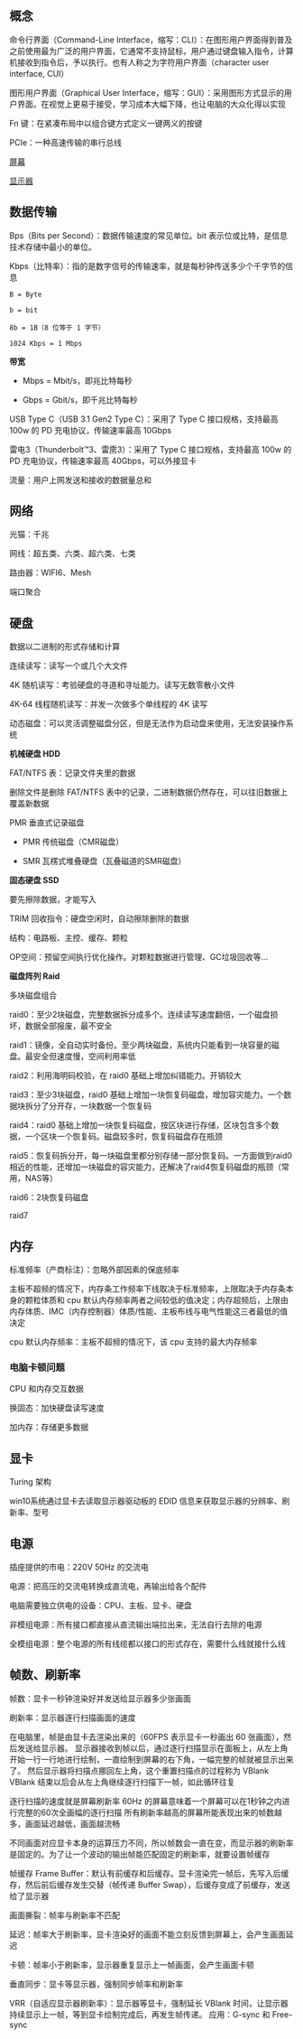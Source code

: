 
## 概念

命令行界面（Command-Line Interface，缩写：CLI）：在图形用户界面得到普及之前使用最为广泛的用户界面，它通常不支持鼠标，用户通过键盘输入指令，计算机接收到指令后，予以执行。也有人称之为字符用户界面（character user interface, CUI）

图形用户界面（Graphical User Interface，缩写：GUI）：采用图形方式显示的用户界面。在视觉上更易于接受，学习成本大幅下降，也让电脑的大众化得以实现

Fn 键：在紧凑布局中以组合键方式定义一键两义的按键

PCIe：一种高速传输的串行总线

[屏幕](https://github.com/xin113726/computer/issues/1)

[显示器](https://github.com/xin113726/computer/issues/2)

## 数据传输

Bps（Bits per Second）：数据传输速度的常见单位。bit 表示位或比特，是信息技术存储中最小的单位。

Kbps（比特率）：指的是数字信号的传输速率，就是每秒钟传送多少个千字节的信息

```
B = Byte

b = bit

8b = 1B（8 位等于 1 字节）

1024 Kbps = 1 Mbps
```

**带宽**

- Mbps = Mbit/s，即兆比特每秒

- Gbps = Gbit/s，即千兆比特每秒

USB Type C（USB 3.1 Gen2 Type C）：采用了 Type C 接口规格，支持最高 100w 的 PD 充电协议，传输速率最高 10Gbps

雷电3（Thunderbolt™3、雷雳3）：采用了 Type C 接口规格，支持最高 100w 的 PD 充电协议，传输速率最高 40Gbps，可以外接显卡

流量：用户上网发送和接收的数据量总和

## 网络

光猫：千兆

网线：超五类、六类、超六类、七类

路由器：WIFI6、Mesh

端口聚合

## 硬盘

数据以二进制的形式存储和计算

连续读写：读写一个或几个大文件

4K 随机读写：考验硬盘的寻道和寻址能力。读写无数零散小文件

4K-64 线程随机读写：并发一次做多个单线程的 4K 读写

动态磁盘：可以灵活调整磁盘分区，但是无法作为启动盘来使用，无法安装操作系统

**机械硬盘 HDD**

FAT/NTFS 表：记录文件夹里的数据

删除文件是删除 FAT/NTFS 表中的记录，二进制数据仍然存在，可以往旧数据上覆盖新数据

PMR 垂直式记录磁盘

- PMR 传统磁盘（CMR磁盘）

- SMR 瓦楞式堆叠硬盘（瓦叠磁道的SMR磁盘）

**固态硬盘 SSD**

要先擦除数据，才能写入

TRIM 回收指令：硬盘空闲时，自动擦除删除的数据

结构：电路板、主控、缓存、颗粒

OP空间：预留空间执行优化操作。对颗粒数据进行管理、GC垃圾回收等...

**磁盘阵列 Raid**

多块磁盘组合

raid0：至少2块磁盘，完整数据拆分成多个。连续读写速度翻倍，一个磁盘损坏，数据全部报废，最不安全

raid1：镜像，全自动实时备份。至少两块磁盘，系统内只能看到一块容量的磁盘。最安全但速度慢，空间利用率低

raid2：利用海明码校验，在 raid0 基础上增加纠错能力。开销较大

raid3：至少3块磁盘，raid0 基础上增加一块恢复码磁盘，增加容灾能力。一个数据块拆分了分开存，一块数据一个恢复码

raid4：raid0 基础上增加一块恢复码磁盘，按区块进行存储，区块包含多个数据，一个区块一个恢复码。磁盘较多时，恢复码磁盘存在瓶颈

raid5：恢复码拆分开，每一块磁盘里都分别存储一部分恢复码。一方面做到raid0相近的性能，还增加一块磁盘的容灾能力，还解决了raid4恢复码磁盘的瓶颈（常用，NAS等）

raid6：2块恢复码磁盘

raid7

## 内存

标准频率（产商标注）：忽略外部因素的保底频率

主板不超频的情况下，内存条工作频率下线取决于标准频率，上限取决于内存条本身的颗粒体质和 cpu 默认内存频率两者之间较低的值决定；内存超频后，上限由内存体质、IMC（内存控制器）体质/性能、主板布线与电气性能这三者最低的值决定

cpu 默认内存频率：主板不超频的情况下，该 cpu 支持的最大内存频率

### 电脑卡顿问题

CPU 和内存交互数据

换固态：加快硬盘读写速度

加内存：存储更多数据

## 显卡

Turing 架构

win10系统通过显卡去读取显示器驱动板的 EDID 信息来获取显示器的分辨率、刷新率、型号

## 电源

插座提供的市电：220V 50Hz 的交流电

电源：把高压的交流电转换成直流电，再输出给各个配件

电脑需要独立供电的设备：CPU、主板、显卡、硬盘

非模组电源：所有接口都直接从直流输出端拉出来，无法自行去除的电源

全模组电源：整个电源的所有线缆都以接口的形式存在，需要什么线就接什么线

## 帧数、刷新率

帧数：显卡一秒钟渲染好并发送给显示器多少张画面

刷新率：显示器逐行扫描画面的速度

在电脑里，帧是由显卡去渲染出来的（60FPS 表示显卡一秒画出 60 张画面），然后发送给显示器。
显示器接收到帧以后，通过逐行扫描显示在面板上，从左上角开始一行一行地进行绘制，一直绘制到屏幕的右下角，一幅完整的帧就被显示出来了。
然后显示器将扫描点挪回左上角，这个重置扫描点的过程称为 VBlank
VBlank 结束以后会从左上角继续逐行扫描下一帧，如此循环往复

逐行扫描的速度就是屏幕刷新率
60Hz 的屏幕意味着一个屏幕可以在1秒钟之内进行完整的60次全画幅的逐行扫描
所有刷新率越高的屏幕所能表现出来的帧数越多，画面延迟越低，画面越流畅

不同画面对应显卡本身的运算压力不同，所以帧数会一直在变，而显示器的刷新率是固定的。为了让一个波动的输出帧能匹配固定的刷新率，就要设置帧缓存

帧缓存 Frame Buffer：默认有前缓存和后缓存。显卡渲染完一帧后，先写入后缓存，然后前后缓存发生交替（帧传递 Buffer Swap），后缓存变成了前缓存，发送给了显示器

画面撕裂：帧率与刷新率不匹配

延迟：帧率大于刷新率，显卡渲染好的画面不能立刻反馈到屏幕上，会产生画面延迟

卡顿：帧率小于刷新率，显示器重复显示上一帧画面，会产生画面卡顿

垂直同步：显卡等显示器，强制同步帧率和刷新率

VRR（自适应显示器刷新率）：显示器等显卡，强制延长 VBlank 时间，让显示器持续显示上一帧，等到显卡绘制完成后，再发生帧传递。
应用：G-sync 和 Free-sync 
